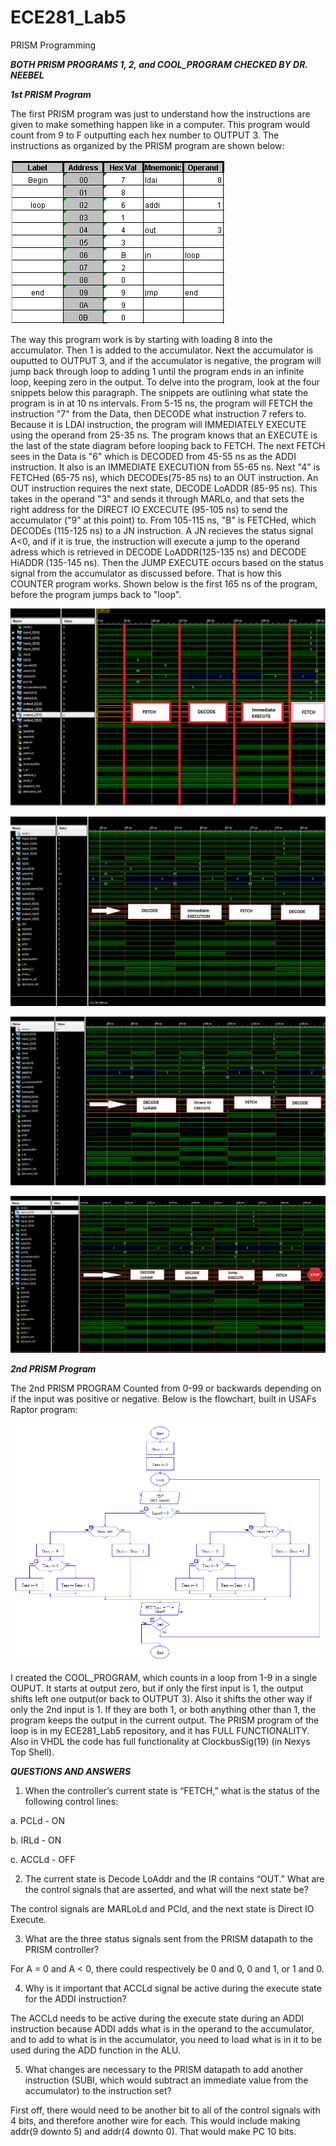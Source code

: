ECE281_Lab5
===========

PRISM Programming


__*BOTH PRISM PROGRAMS 1, 2, and COOL_PROGRAM CHECKED BY DR. NEEBEL*__


__*1st PRISM Program*__


The first PRISM program was just to understand how the instructions are given to make something happen like in a computer. This program would count from 9 to F outputting each hex number to OUTPUT 3. The instructions as organized by the PRISM program are shown below:

![](https://github.com/dustyweisner/ECE281_Lab5/blob/master/PRISM_PROGRAM_1.gif?raw=true)

The way this program work is by starting with loading 8 into the accumulator. Then 1 is added to the accumulator. Next the accumulator is ouputted to OUTPUT 3, and if the accumulator is negative, the program will jump back through loop to adding 1 until the program ends in an infinite loop, keeping zero in the output.
To delve into the program, look at the four snippets below this paragraph. The snippets are outlining what state the program is in at 10 ns intervals. From 5-15 ns, the program will FETCH the instruction "7" from the Data, then DECODE what instruction 7 refers to. Because it is LDAI instruction, the program will IMMEDIATELY EXECUTE using the operand from 25-35 ns. The program knows that an EXECUTE is the last of the state diagram before looping back to FETCH. The next FETCH sees in the Data is "6" which is DECODED from 45-55 ns as the ADDI instruction. It also is an IMMEDIATE EXECUTION from 55-65 ns. Next "4" is FETCHed (65-75 ns), which DECODEs(75-85 ns) to an OUT instruction. An OUT instruction requires the next state, DECODE LoADDR (85-95 ns). This takes in the operand "3" and sends it through MARLo, and that sets the right address for the DIRECT IO EXCECUTE (95-105 ns) to send the accumulator ("9" at this point) to. From 105-115 ns, "B" is FETCHed, which DECODEs (115-125 ns) to a JN instruction. A JN recieves the status signal A<0, and if it is true, the instruction will execute a jump to the operand adress which is retrieved in DECODE LoADDR(125-135 ns) and DECODE HiADDR (135-145 ns). Then the JUMP EXECUTE occurs based on the status signal from the accumulator as discussed before. That is how this COUNTER program works. Shown below is the first 165 ns of the program, before the program jumps back to "loop".

![](https://github.com/dustyweisner/ECE281_Lab5/blob/master/Lab5PRISM_1st.gif?raw=true)

![](https://github.com/dustyweisner/ECE281_Lab5/blob/master/Lab5PRISM_2nd.GIF?raw=true)

![](https://github.com/dustyweisner/ECE281_Lab5/blob/master/Lab5PRISM_3rd.GIF?raw=true)

![](https://github.com/dustyweisner/ECE281_Lab5/blob/master/Lab5PRISM_4th.GIF?raw=true)


__*2nd PRISM Program*__


The 2nd PRISM PROGRAM Counted from 0-99 or backwards depending on if the input was positive or negative. Below is the flowchart, built in USAFs Raptor program:


![](https://github.com/dustyweisner/ECE281_Lab5/blob/master/Flowchart.GIF?raw=true)


I created the COOL_PROGRAM, which counts in a loop from 1-9 in a single OUPUT. It starts at output zero, but if only the first input is 1, the output shifts left one output(or back to OUTPUT 3). Also it shifts the other way if only the 2nd input is 1. If they are both 1, or both anything other than 1, the program keeps the output in the current output. The PRISM program of the loop is in my ECE281_Lab5 repository, and it has FULL FUNCTIONALITY. Also in VHDL the code has full functionality at ClockbusSig(19) (in Nexys Top Shell).


__*QUESTIONS AND ANSWERS*__


1.	When the controller’s current state is “FETCH,” what is the status of the following control lines:

  a.	PCLd - ON

  b.	IRLd - ON

  c.	ACCLd - OFF

2.	The current state is Decode LoAddr and the IR contains “OUT.”  What are the control signals that are asserted, and what will the next state be?

  The control signals are MARLoLd and PCld, and the next state is Direct IO Execute.


3.	What are the three status signals sent from the PRISM datapath to the PRISM controller?


  For A = 0 and A < 0, there could respectively be 0 and 0, 0 and 1, or 1 and 0.


4.	Why is it important that ACCLd signal be active during the execute state for the ADDI instruction?


  The ACCLd needs to be active during the execute state during an ADDI instruction because ADDI adds what is in the operand to the accumulator, and to add to what is in the accumulator, you need to load what is in it to be used during the ADD function in the ALU.


5.	What changes are necessary to the PRISM datapath to add another instruction (SUBI, which would subtract an immediate value from the accumulator) to the instruction set?


  First off, there would need to be another bit to all of the control signals with 4 bits, and therefore another wire for each. This would include making addr(9 downto 5) and addr(4 downto 0). That would make PC 10 bits.
